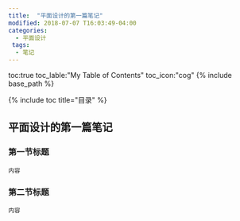 ```yaml
---
title:  "平面设计的第一篇笔记"
modified: 2018-07-07 T16:03:49-04:00
categories: 
  - 平面设计
 tags:
  - 笔记
---
```

toc:true
toc_lable:"My Table of Contents"
toc_icon:"cog"
{% include base_path %}

{% include toc title="目录" %}


## 平面设计的第一篇笔记

### 第一节标题
 	
 	内容
 	
### 第二节标题
 	
 	内容